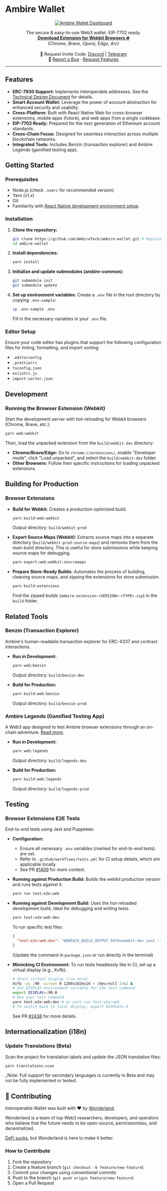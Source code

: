# Ambire Wallet

<div align="center">
  <a href="https://chromewebstore.google.com/detail/ambire-wallet/ehgjhhccekdedpbkifaojjaefeohnoea" target="_blank">
    <img src="./mockups/mockup-dashboard.png" alt="Ambire Wallet Dashboard" />
  </a>

  <p>
    The secure & easy-to-use Web3 wallet. EIP-7702 ready.<br />
    <a href="https://chromewebstore.google.com/detail/ambire-wallet/ehgjhhccekdedpbkifaojjaefeohnoea" target="_blank">
      <strong>Download Extension for Webkit Browsers 🔥</strong>
    </a>
    <br />
    <em>(Chrome, Brave, Opera, Edge, Arc)</em>
    <br /><br />
    💌 Request Invite Code:
    <a href="https://discord.com/invite/Ambire" target="_blank">Discord</a> |
    <a href="https://t.me/AmbireOfficial" target="_blank">Telegram</a>
    <br />
    🐞
    <a href="https://github.com/AmbireTech/extension/issues">Report a Bug</a> ·
    <a href="https://forum.ambire.com/" target="_blank">Request Features</a>
  </p>
</div>

---

## Features

- **ERC-7930 Support:** Implements interoperable addresses. See the [Technical Design Document](docs/erc-7930-implementation.md) for details.
- **Smart Account Wallet:** Leverage the power of account abstraction for enhanced security and usability.
- **Cross-Platform:** Built with React Native Web for cross-browser extensions, mobile apps (future), and web apps from a single codebase.
- **EIP-7702 Ready:** Prepared for the next generation of Ethereum account standards.
- **Cross-Chain Focus:** Designed for seamless interaction across multiple blockchain networks.
- **Integrated Tools:** Includes Benzin (transaction explorer) and Ambire Legends (gamified testing app).

## Getting Started

### Prerequisites

- Node.js (check `.nvmrc` for recommended version)
- Yarn (v1.x)
- Git
- Familiarity with [React Native development environment setup](https://reactnative.dev/docs/environment-setup).

### Installation

1.  **Clone the repository:**

    ```bash
    git clone https://github.com/AmbireTech/ambire-wallet.git # Replace with actual repo URL if different
    cd ambire-wallet
    ```

2.  **Install dependencies:**

    ```bash
    yarn install
    ```

3.  **Initialize and update submodules (ambire-common):**

    ```bash
    git submodule init
    git submodule update
    ```

4.  **Set up environment variables:**
    Create a `.env` file in the root directory by copying `.env-sample`:
    ```bash
    cp .env-sample .env
    ```
    Fill in the necessary variables in your `.env` file.

### Editor Setup

Ensure your code editor has plugins that support the following configuration files for linting, formatting, and import sorting:

- `.editorconfig`
- `.prettierrc`
- `tsconfig.json`
- `eslintrc.js`
- `import-sorter.json`

## Development

### Running the Browser Extension (Webkit)

Start the development server with hot-reloading for Webkit browsers (Chrome, Brave, etc.):

```bash
yarn web:webkit
```

Then, load the unpacked extension from the `build/webkit-dev` directory:

- **Chrome/Brave/Edge:** Go to `chrome://extensions/`, enable "Developer mode", click "Load unpacked", and select the `build/webkit-dev` folder.
- **Other Browsers:** Follow their specific instructions for loading unpacked extensions.

## Building for Production

### Browser Extensions

- **Build for Webkit:**
  Creates a production-optimized build.

  ```bash
  yarn build:web:webkit
  ```

  Output directory: `build/webkit-prod`

- **Export Source Maps (Webkit):**
  Extracts source maps into a separate directory (`build/webkit-prod-source-maps`) and removes them from the main build directory. This is useful for store submissions while keeping source maps for debugging.

  ```bash
  yarn export:web:webkit:sourcemaps
  ```

- **Prepare Store-Ready Builds:**
  Automates the process of building, cleaning source maps, and zipping the extensions for store submission.
  ```bash
  yarn build:extensions
  ```
  Find the zipped builds (`ambire-extension-<VERSION>-<TYPE>.zip`) in the `build` folder.

## Related Tools

### Benzin (Transaction Explorer)

Ambire's human-readable transaction explorer for ERC-4337 and contract interactions.

- **Run in Development:**

  ```bash
  yarn web:benzin
  ```

  Output directory: `build/benzin-dev`

- **Build for Production:**
  ```bash
  yarn build:web:benzin
  ```
  Output directory: `build/benzin-prod`

### Ambire Legends (Gamified Testing App)

A Web3 app designed to test Ambire browser extensions through an on-chain adventure. [Read more](https://legends.ambire.com/).

- **Run in Development:**

  ```bash
  yarn web:legends
  ```

  Output directory: `build/legends-dev`

- **Build for Production:**
  ```bash
  yarn build:web:legends
  ```
  Output directory: `build/legends-prod`

## Testing

### Browser Extensions E2E Tests

End-to-end tests using Jest and Puppeteer.

- **Configuration:**

  - Ensure all necessary `.env` variables (marked for end-to-end tests) are set.
  - Refer to `.github/workflows/tests.yml` for CI setup details, which are applicable locally.
  - See PR [#1409](https://github.com/AmbireTech/ambire-app/pull/1409) for more context.

- **Running against Production Build:**
  Builds the webkit production version and runs tests against it.

  ```bash
  yarn run test:e2e:web
  ```

- **Running against Development Build:**
  Uses the hot-reloaded development build, ideal for debugging and writing tests.

  ```bash
  yarn test:e2e:web:dev
  ```

  To run specific test files:

  ```json
  {
    "test:e2e:web:dev": "WEBPACK_BUILD_OUTPUT_PATH=webkit-dev jest --config=./tests/jest.config.js -- ./tests/path/to/your/test.test.js"
  }
  ```

  (Update the command in `package.json` or run directly in the terminal)

- **Mimicking CI Environment:**
  To run tests headlessly like in CI, set up a virtual display (e.g., Xvfb):
  ```bash
  # Start virtual display (run once)
  Xvfb -ac :99 -screen 0 1280x1024x16 > /dev/null 2>&1 &
  # Set DISPLAY environment variable for the test command
  export DISPLAY=:99.0
  # Run your test command
  yarn test:e2e:web:dev # or yarn run test:e2e:web
  # To switch back to local display: export DISPLAY=:0
  ```
  See PR [#2438](https://github.com/AmbireTech/ambire-app/pull/2438) for more details.

## Internationalization (i18n)

### Update Translations (Beta)

Scan the project for translation labels and update the JSON translation files:

```bash
yarn translations:scan
```

\_Note: Full support for secondary languages is currently in Beta and may not be fully implemented or tested.

## 🤝 Contributing

Interoperable Wallet was built with ❤️ by [Wonderland](https://wonderland.xyz).

Wonderland is a team of top Web3 researchers, developers, and operators who believe that the future needs to be open-source, permissionless, and decentralized.

[DeFi sucks](https://wonderland.xyz), but Wonderland is here to make it better.

### How to Contribute

1. Fork the repository
2. Create a feature branch (`git checkout -b feature/new-feature`)
3. Commit your changes using conventional commits
4. Push to the branch (`git push origin feature/new-feature`)
5. Open a Pull Request
